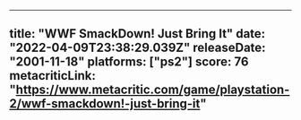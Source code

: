 
---
title: "WWF SmackDown! Just Bring It"
date: "2022-04-09T23:38:29.039Z"
releaseDate: "2001-11-18"
platforms: ["ps2"]
score: 76
metacriticLink: "https://www.metacritic.com/game/playstation-2/wwf-smackdown!-just-bring-it"
---

